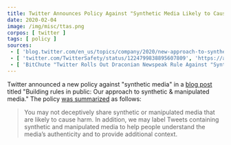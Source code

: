 ```yaml
---
title: Twitter Announces Policy Against "Synthetic Media Likely to Cause Harm"
date: 2020-02-04
image: /img/misc/ttas.png
corpos: [ twitter ]
tags: [ policy ]
sources:
 - [ 'blog.twitter.com/en_us/topics/company/2020/new-approach-to-synthetic-and-manipulated-media.html', 'https://archive.is/USaDf' ]
 - [ 'twitter.com/TwitterSafety/status/1224799838895607809', 'https://archive.is/OWlyG' ]
 - [ 'BitChute "Twitter Rolls Out Draconian Newspeak Rule Against "Synthetic Media" (Bitchute Exclusive)" by Styxhexenhammer666 (5 Feb 2020)', 'https://www.bitchute.com/video/UmPJ4HKpts0s/' ]
---
```


Twitter announced a new policy against "synthetic media" in a [blog
post](https://archive.is/USaDf) titled "Building rules in public: Our approach
to synthetic & manipulated media." The policy [was
summarized](https://archive.is/USaDf#selection-735.0-735.253) as follows:

> You may not deceptively share synthetic or manipulated media that are likely
> to cause harm. In addition, we may label Tweets containing synthetic and
> manipulated media to help people understand the media’s authenticity and to
> provide additional context.
